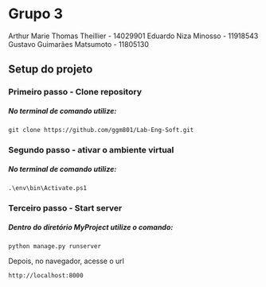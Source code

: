 # Grupo 3

Arthur Marie Thomas Theillier - 14029901
Eduardo Niza Minosso - 11918543
Gustavo Guimarães Matsumoto - 11805130

## Setup do projeto

### Primeiro passo - Clone repository
##### No terminal de comando utilize:

```
git clone https://github.com/ggm801/Lab-Eng-Soft.git
```

### Segundo passo - ativar o ambiente virtual
##### No terminal de comando utilize:

```
.\env\bin\Activate.ps1
```

### Terceiro passo - Start server

##### Dentro do diretório MyProject utilize o comando:

```
python manage.py runserver
```

Depois, no navegador, acesse o url

```
http://localhost:8000
```
